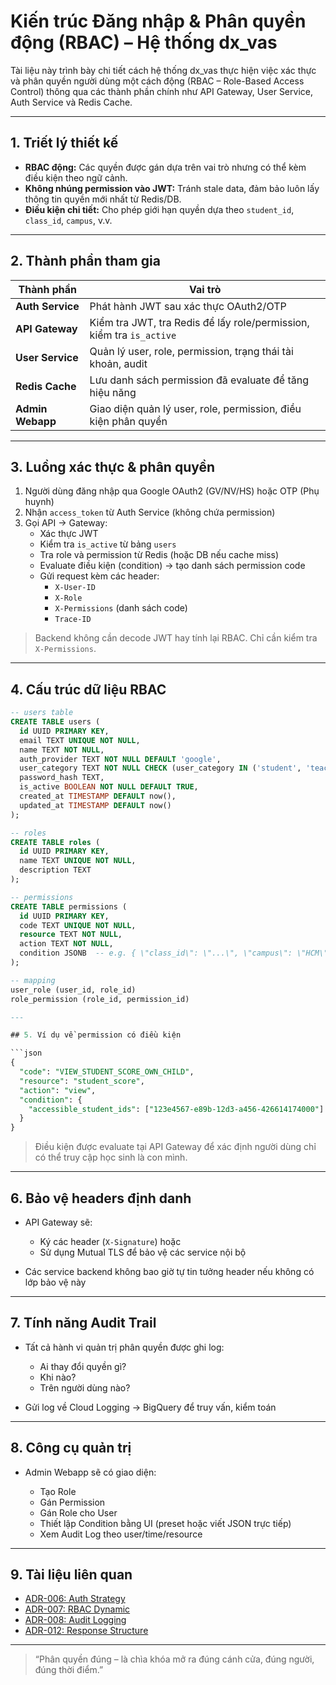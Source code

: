 # Kiến trúc Đăng nhập & Phân quyền động (RBAC) – Hệ thống dx_vas

Tài liệu này trình bày chi tiết cách hệ thống dx_vas thực hiện việc xác thực và phân quyền người dùng một cách động (RBAC – Role-Based Access Control) thông qua các thành phần chính như API Gateway, User Service, Auth Service và Redis Cache.

---

## 1. Triết lý thiết kế

- **RBAC động:** Các quyền được gán dựa trên vai trò nhưng có thể kèm điều kiện theo ngữ cảnh.
- **Không nhúng permission vào JWT:** Tránh stale data, đảm bảo luôn lấy thông tin quyền mới nhất từ Redis/DB.
- **Điều kiện chi tiết:** Cho phép giới hạn quyền dựa theo `student_id`, `class_id`, `campus`, v.v.

---

## 2. Thành phần tham gia

| Thành phần        | Vai trò                                                                 |
|-------------------|--------------------------------------------------------------------------|
| **Auth Service**  | Phát hành JWT sau xác thực OAuth2/OTP                                   |
| **API Gateway**   | Kiểm tra JWT, tra Redis để lấy role/permission, kiểm tra `is_active`    |
| **User Service**  | Quản lý user, role, permission, trạng thái tài khoản, audit             |
| **Redis Cache**   | Lưu danh sách permission đã evaluate để tăng hiệu năng                 |
| **Admin Webapp**  | Giao diện quản lý user, role, permission, điều kiện phân quyền         |

---

## 3. Luồng xác thực & phân quyền

1. Người dùng đăng nhập qua Google OAuth2 (GV/NV/HS) hoặc OTP (Phụ huynh)
2. Nhận `access_token` từ Auth Service (không chứa permission)
3. Gọi API → Gateway:
   - Xác thực JWT
   - Kiểm tra `is_active` từ bảng `users`
   - Tra role và permission từ Redis (hoặc DB nếu cache miss)
   - Evaluate điều kiện (condition) → tạo danh sách permission code
   - Gửi request kèm các header:
     - `X-User-ID`
     - `X-Role`
     - `X-Permissions` (danh sách code)
     - `Trace-ID`

> Backend không cần decode JWT hay tính lại RBAC. Chỉ cần kiểm tra `X-Permissions`.

---

## 4. Cấu trúc dữ liệu RBAC

```sql
-- users table
CREATE TABLE users (
  id UUID PRIMARY KEY,
  email TEXT UNIQUE NOT NULL,
  name TEXT NOT NULL,
  auth_provider TEXT NOT NULL DEFAULT 'google',
  user_category TEXT NOT NULL CHECK (user_category IN ('student', 'teacher', 'staff', 'parent')),
  password_hash TEXT,
  is_active BOOLEAN NOT NULL DEFAULT TRUE,
  created_at TIMESTAMP DEFAULT now(),
  updated_at TIMESTAMP DEFAULT now()
);

-- roles
CREATE TABLE roles (
  id UUID PRIMARY KEY,
  name TEXT UNIQUE NOT NULL,
  description TEXT
);

-- permissions
CREATE TABLE permissions (
  id UUID PRIMARY KEY,
  code TEXT UNIQUE NOT NULL,
  resource TEXT NOT NULL,
  action TEXT NOT NULL,
  condition JSONB  -- e.g. { \"class_id\": \"...\", \"campus\": \"HCM\" }
);

-- mapping
user_role (user_id, role_id)
role_permission (role_id, permission_id)

---

## 5. Ví dụ về permission có điều kiện

```json
{
  "code": "VIEW_STUDENT_SCORE_OWN_CHILD",
  "resource": "student_score",
  "action": "view",
  "condition": {
    "accessible_student_ids": ["123e4567-e89b-12d3-a456-426614174000"]
  }
}
```

> Điều kiện được evaluate tại API Gateway để xác định người dùng chỉ có thể truy cập học sinh là con mình.

---

## 6. Bảo vệ headers định danh

* API Gateway sẽ:

  * Ký các header (`X-Signature`) hoặc
  * Sử dụng Mutual TLS để bảo vệ các service nội bộ
* Các service backend không bao giờ tự tin tưởng header nếu không có lớp bảo vệ này

---

## 7. Tính năng Audit Trail

* Tất cả hành vi quản trị phân quyền được ghi log:

  * Ai thay đổi quyền gì?
  * Khi nào?
  * Trên người dùng nào?
* Gửi log về Cloud Logging → BigQuery để truy vấn, kiểm toán

---

## 8. Công cụ quản trị

* Admin Webapp sẽ có giao diện:

  * Tạo Role
  * Gán Permission
  * Gán Role cho User
  * Thiết lập Condition bằng UI (preset hoặc viết JSON trực tiếp)
  * Xem Audit Log theo user/time/resource

---

## 9. Tài liệu liên quan

* [ADR-006: Auth Strategy](../ADR/adr-006-auth-strategy.md)
* [ADR-007: RBAC Dynamic](../ADR/adr-007-rbac.md)
* [ADR-008: Audit Logging](../ADR/adr-008-audit-logging.md)
* [ADR-012: Response Structure](../ADR/adr-012-response-structure.md)

---

> “Phân quyền đúng – là chìa khóa mở ra đúng cánh cửa, đúng người, đúng thời điểm.”
